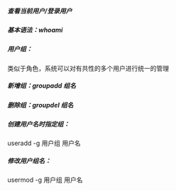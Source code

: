 ##### 查看当前用户/登录用户

##### 基本语法：whoami

##### 用户组：

类似于角色，系统可以对有共性的多个用户进行统一的管理

##### 新增组：groupadd 组名

##### 删除组：groupdel 组名

##### 创建用户名时指定组：

useradd -g 用户组 用户名

##### 修改用户组名：

usermod -g 用户组 用户名



